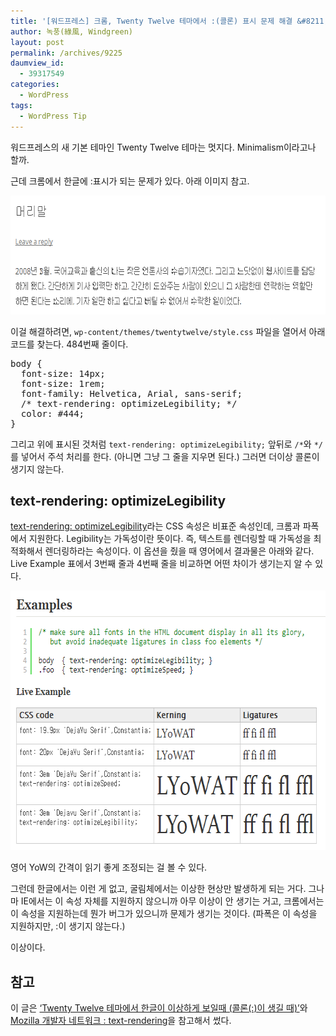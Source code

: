 ```yaml
---
title: '[워드프레스] 크롬, Twenty Twelve 테마에서 :(콜론) 표시 문제 해결 &#8211; text-rendering: optimizeLegibility'
author: 녹풍(綠風, Windgreen)
layout: post
permalink: /archives/9225
daumview_id:
  - 39317549
categories:
  - WordPress
tags:
  - WordPress Tip
---
```

워드프레스의 새 기본 테마인 Twenty Twelve 테마는 멋지다. Minimalism이라고나 할까.

근데 크롬에서 한글에 :표시가 되는 문제가 있다. 아래 이미지 참고.

<img class="aligncenter" alt="" src="/uploads/legacy/twenty-twelve-colon-problem.png" width="656" height="190" />

이걸 해결하려면, `wp-content/themes/twentytwelve/style.css` 파일을 열어서 아래 코드를 찾는다. 484번째 줄이다.

<pre>body {
  font-size: 14px;
  font-size: 1rem;
  font-family: Helvetica, Arial, sans-serif;
  /* text-rendering: optimizeLegibility; */
  color: #444;
}</pre>

그리고 위에 표시된 것처럼 `text-rendering: optimizeLegibility;` 앞뒤로 `/*`와 `*/`를 넣어서 주석 처리를 한다. (아니면 그냥 그 줄을 지우면 된다.) 그러면 더이상 콜론이 생기지 않는다.

## text-rendering: optimizeLegibility

[text-rendering: optimizeLegibility][1]라는 CSS 속성은 비표준 속성인데, 크롬과 파폭에서 지원한다. Legibility는 가독성이란 뜻이다. 즉, 텍스트를 렌더링할 때 가독성을 최적화해서 렌더링하라는 속성이다. 이 옵션을 줬을 때 영어에서 결과물은 아래와 같다. Live Example 표에서 3번째 줄과 4번째 줄을 비교하면 어떤 차이가 생기는지 알 수 있다.

<img class="aligncenter" alt="" src="/uploads/legacy/css-text-rendering.png" width="652" height="415" />

영어 YoW의 간격이 읽기 좋게 조정되는 걸 볼 수 있다.

그런데 한글에서는 이런 게 없고, 굴림체에서는 이상한 현상만 발생하게 되는 거다. 그나마 IE에서는 이 속성 자체를 지원하지 않으니까 아무 이상이 안 생기는 거고, 크롬에서는 이 속성을 지원하는데 뭔가 버그가 있으니까 문제가 생기는 것이다. (파폭은 이 속성을 지원하지만, :이 생기지 않는다.)

이상이다.

## 참고

이 글은 [&#8216;Twenty Twelve 테마에서 한글이 이상하게 보일때 (콜론(:)이 생길 때)&#8217;][2]와 [Mozilla 개발자 네트워크 : text-rendering][1]을 참고해서 썼다.

&nbsp;

 [1]: https://developer.mozilla.org/ko/docs/CSS/text-rendering
 [2]: http://www.tigiminsight.com/119